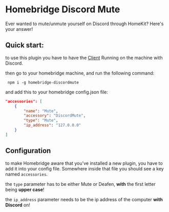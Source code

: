 # Homebridge Discord Mute
Ever wanted to mute/unmute yourself on Discord through HomeKit? Here's your answer!


## Quick start:
to use this plugin you have to have the [Client](https://github.com/imbyoe/homebridge-discordmute-client) Running on the machine with Discord.

then go to your homebridge machine, and run the following command:

`` npm i -g homebridge-discordmute``

and add this to your homebridge config.json file: 

```json
"accessories": [
    {
        "name": "Mute",
        "accessory": "DiscordMute",
        "type": "Mute",
        "ip_address": "127.0.0.0"
    }
]
```

## Configuration
to make Homebridge aware that you've installed a new plugin, you have to add it into your config file. Somewhere inside that file you should see a key named `accessories`.

the `type` parameter has to be either Mute or Deafen, **with** the first letter being __upper case__!

the `ip_address` parameter needs to be the ip address of the computer **with Discord** on!
